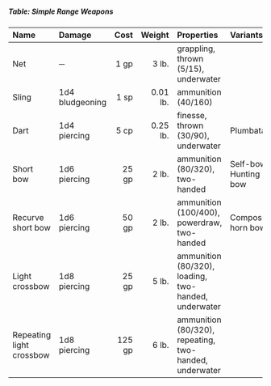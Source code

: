 ##### Table: Simple Range Weapons
| Name | Damage | Cost | Weight | Properties | Variants |
|:-----|:-------|-----:|-------:|:-----------|:---------|
| Net | ─ | 1 gp | 3 lb. | grappling, thrown (5/15), underwater | |
| Sling | 1d4 bludgeoning | 1 sp | 0.01 lb. | ammunition (40/160) | |
| Dart | 1d4 piercing | 5 cp | 0.25 lb. | finesse, thrown (30/90), underwater | Plumbata |
| Short bow | 1d6 piercing | 25 gp | 2 lb. | ammunition (80/320), two-handed | Self-bow, Hunting bow |
| Recurve short bow | 1d6 piercing | 50 gp | 2 lb. | ammunition (100/400), powerdraw, two-handed | Composite horn bow |
| Light crossbow | 1d8 piercing | 25 gp | 5 lb. | ammunition (80/320), loading, two-handed, underwater | |
| Repeating light crossbow | 1d8 piercing | 125 gp | 6 lb. | ammunition (80/320), repeating, two-handed, underwater | | |
